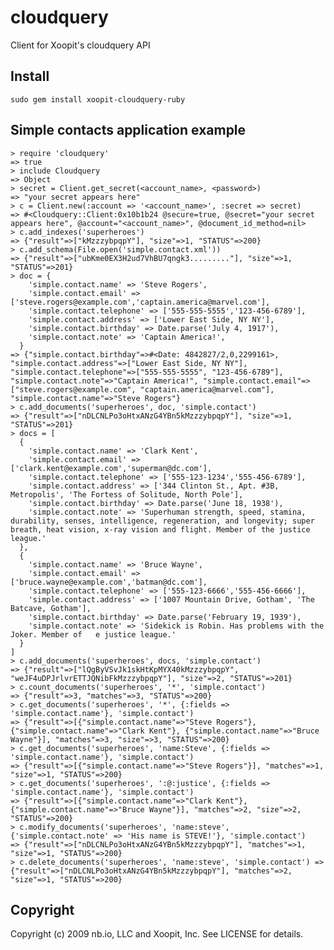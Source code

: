 cloudquery
==========

Client for Xoopit's cloudquery API

Install
-------

    sudo gem install xoopit-cloudquery-ruby

Simple contacts application example
-----------------------------------

    > require 'cloudquery'
    => true
    > include Cloudquery
    => Object
    > secret = Client.get_secret(<account_name>, <password>)
    => "your secret appears here"
    > c = Client.new(:account => '<account_name>', :secret => secret)
    => #<Cloudquery::Client:0x10b1b24 @secure=true, @secret="your secret appears here", @account="<account_name>", @document_id_method=nil>
    > c.add_indexes('superheroes')
    => {"result"=>["kMzzzybpqpY"], "size"=>1, "STATUS"=>200}
    > c.add_schema(File.open('simple.contact.xml'))
    => {"result"=>["ubKme0EX3H2ud7VhBU7qngk3........."], "size"=>1, "STATUS"=>201}
    > doc = {
        'simple.contact.name' => 'Steve Rogers',
        'simple.contact.email' => ['steve.rogers@example.com','captain.america@marvel.com'],
        'simple.contact.telephone' => ['555-555-5555','123-456-6789'],
        'simple.contact.address' => ['Lower East Side, NY NY'],
        'simple.contact.birthday' => Date.parse('July 4, 1917'),
        'simple.contact.note' => 'Captain America!',
      }
    => {"simple.contact.birthday"=>#<Date: 4842827/2,0,2299161>, "simple.contact.address"=>["Lower East Side, NY NY"], "simple.contact.telephone"=>["555-555-5555", "123-456-6789"], "simple.contact.note"=>"Captain America!", "simple.contact.email"=>["steve.rogers@example.com", "captain.america@marvel.com"], "simple.contact.name"=>"Steve Rogers"}
    > c.add_documents('superheroes', doc, 'simple.contact')
    => {"result"=>["nDLCNLPo3oHtxANzG4YBn5kMzzzybpqpY"], "size"=>1, "STATUS"=>201}
    > docs = [
      {
        'simple.contact.name' => 'Clark Kent',
        'simple.contact.email' => ['clark.kent@example.com','superman@dc.com'], 
        'simple.contact.telephone' => ['555-123-1234','555-456-6789'],
        'simple.contact.address' => ['344 Clinton St., Apt. #3B, Metropolis', 'The Fortess of Solitude, North Pole'],
        'simple.contact.birthday' => Date.parse('June 18, 1938'),
        'simple.contact.note' => 'Superhuman strength, speed, stamina, durability, senses, intelligence, regeneration, and longevity; super breath, heat vision, x-ray vision and flight. Member of the justice league.'
      },
      {
        'simple.contact.name' => 'Bruce Wayne',
        'simple.contact.email' => ['bruce.wayne@example.com','batman@dc.com'],
        'simple.contact.telephone' => ['555-123-6666','555-456-6666'],
        'simple.contact.address' => ['1007 Mountain Drive, Gotham', 'The Batcave, Gotham'],
        'simple.contact.birthday' => Date.parse('February 19, 1939'),
        'simple.contact.note' => 'Sidekick is Robin. Has problems with the Joker. Member of   e justice league.'
      }
    ]
    > c.add_documents('superheroes', docs, 'simple.contact')
    => {"result"=>["lQgByVSvJk1skHtKpMYX40kMzzzybpqpY", "weJF4uDPJrlvrETTJQNibFkMzzzybpqpY"], "size"=>2, "STATUS"=>201}
    > c.count_documents('superheroes', '*', 'simple.contact')
    => {"result"=>3, "matches"=>3, "STATUS"=>200}
    > c.get_documents('superheroes', '*', {:fields => 'simple.contact.name'}, 'simple.contact')
    => {"result"=>[{"simple.contact.name"=>"Steve Rogers"}, {"simple.contact.name"=>"Clark Kent"}, {"simple.contact.name"=>"Bruce Wayne"}], "matches"=>3, "size"=>3, "STATUS"=>200}
    > c.get_documents('superheroes', 'name:Steve', {:fields => 'simple.contact.name'}, 'simple.contact')
    => {"result"=>[{"simple.contact.name"=>"Steve Rogers"}], "matches"=>1, "size"=>1, "STATUS"=>200}
    > c.get_documents('superheroes', ':@:justice', {:fields => 'simple.contact.name'}, 'simple.contact')
    => {"result"=>[{"simple.contact.name"=>"Clark Kent"}, {"simple.contact.name"=>"Bruce Wayne"}], "matches"=>2, "size"=>2, "STATUS"=>200}
    > c.modify_documents('superheroes', 'name:steve', {'simple.contact.note' => 'His name is STEVE!'}, 'simple.contact')
    => {"result"=>["nDLCNLPo3oHtxANzG4YBn5kMzzzybpqpY"], "matches"=>1, "size"=>1, "STATUS"=>200}
    > c.delete_documents('superheroes', 'name:steve', 'simple.contact') => {"result"=>["nDLCNLPo3oHtxANzG4YBn5kMzzzybpqpY"], "matches"=>2, "size"=>1, "STATUS"=>200}


Copyright
---------

Copyright (c) 2009 nb.io, LLC and Xoopit, Inc. See LICENSE for details.
